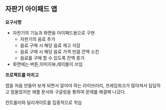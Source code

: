 ## 자판기 아이패드 앱

**요구사항**

- 자판기의 기능과 화면을 아이패드용으로 구현
  - 자판기의 음료 추가
  - 음료 구매 시 해당 음료 재고 삭감
  - 음료 구매 시 해당 음료 가격 만큼 잔액 소진
  - 음료를 구매 할 수 있도록 잔액 증가
- 화면에는 버튼,이미지뷰,레이블이 쓰임

**프로젝트를 마치고**

앱을 처음 만들어 보게 되면서 알아야 하는 라이브러리, 프레임워크가 많아져서 답답하고 힘들었지만 애플 문서와 구글링을 통하여 문제를 해결해 나갔다.

컨트롤러와 딜리게이트를 집중적으로 학습